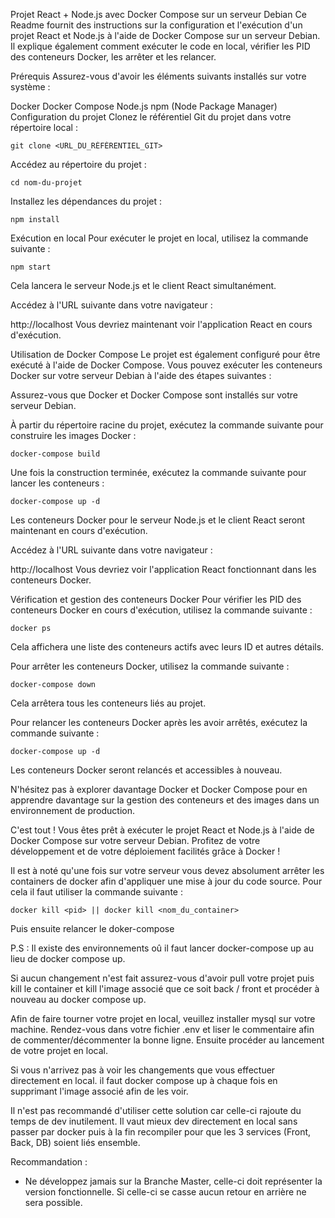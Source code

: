 Projet React + Node.js avec Docker Compose sur un serveur Debian
Ce Readme fournit des instructions sur la configuration et l'exécution d'un projet React et Node.js à l'aide de Docker Compose sur un serveur Debian. Il explique également comment exécuter le code en local, vérifier les PID des conteneurs Docker, les arrêter et les relancer.

Prérequis
Assurez-vous d'avoir les éléments suivants installés sur votre système :

Docker
Docker Compose
Node.js
npm (Node Package Manager)
Configuration du projet
Clonez le référentiel Git du projet dans votre répertoire local :

```
git clone <URL_DU_RÉFÉRENTIEL_GIT>
```

Accédez au répertoire du projet :

```
cd nom-du-projet
```

Installez les dépendances du projet :

```
npm install
```

Exécution en local
Pour exécuter le projet en local, utilisez la commande suivante :

```
npm start
```

Cela lancera le serveur Node.js et le client React simultanément.

Accédez à l'URL suivante dans votre navigateur :

http://localhost
Vous devriez maintenant voir l'application React en cours d'exécution.

Utilisation de Docker Compose
Le projet est également configuré pour être exécuté à l'aide de Docker Compose. Vous pouvez exécuter les conteneurs Docker sur votre serveur Debian à l'aide des étapes suivantes :

Assurez-vous que Docker et Docker Compose sont installés sur votre serveur Debian.

À partir du répertoire racine du projet, exécutez la commande suivante pour construire les images Docker :

```
docker-compose build
```

Une fois la construction terminée, exécutez la commande suivante pour lancer les conteneurs :

```
docker-compose up -d
```

Les conteneurs Docker pour le serveur Node.js et le client React seront maintenant en cours d'exécution.

Accédez à l'URL suivante dans votre navigateur :


http://localhost
Vous devriez voir l'application React fonctionnant dans les conteneurs Docker.

Vérification et gestion des conteneurs Docker
Pour vérifier les PID des conteneurs Docker en cours d'exécution, utilisez la commande suivante :

```
docker ps
```

Cela affichera une liste des conteneurs actifs avec leurs ID et autres détails.

Pour arrêter les conteneurs Docker, utilisez la commande suivante :

```
docker-compose down
```

Cela arrêtera tous les conteneurs liés au projet.

Pour relancer les conteneurs Docker après les avoir arrêtés, exécutez la commande suivante :
```
docker-compose up -d
```

Les conteneurs Docker seront relancés et accessibles à nouveau.

N'hésitez pas à explorer davantage Docker et Docker Compose pour en apprendre davantage sur la gestion des conteneurs et des images dans un environnement de production.

C'est tout ! Vous êtes prêt à exécuter le projet React et Node.js à l'aide de Docker Compose sur votre serveur Debian. Profitez de votre développement et de votre déploiement facilités grâce à Docker !

Il est à noté  qu'une fois sur votre serveur vous devez absolument arrêter les containers de docker afin d'appliquer une mise à jour du code source. Pour cela il faut utiliser la commande suivante :

```
docker kill <pid> || docker kill <nom_du_container>
```

Puis ensuite relancer le doker-compose

P.S : Il existe des environnements oû il faut lancer docker-compose up au lieu de docker compose up.

Si aucun changement n'est fait assurez-vous d'avoir pull votre projet puis kill le container et kill l'image associé que ce soit back / front et procéder à nouveau au docker compose up.

Afin de faire tourner votre projet en local, veuillez installer mysql sur votre machine. Rendez-vous dans votre fichier .env et liser le commentaire afin de commenter/décommenter la bonne ligne. Ensuite procéder au lancement de votre projet en local.

Si vous n'arrivez pas à voir les changements que vous effectuer directement en local. il faut docker compose up  à chaque fois en supprimant l'image associé afin de les voir. 

Il n'est pas recommandé d'utiliser cette solution car celle-ci rajoute du temps de dev inutilement. Il vaut mieux dev directement en local sans passer par docker puis à la fin recompiler pour que les 3 services (Front, Back, DB) soient liés ensemble.

Recommandation :
- Ne développez jamais sur la Branche Master, celle-ci doit représenter la version fonctionnelle. Si celle-ci se casse aucun retour en arrière ne sera possible.